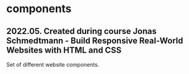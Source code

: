 # components
## 2022.05. Created during course Jonas Schmedtmann - Build Responsive Real-World Websites with HTML and CSS 
Set of different website components.
